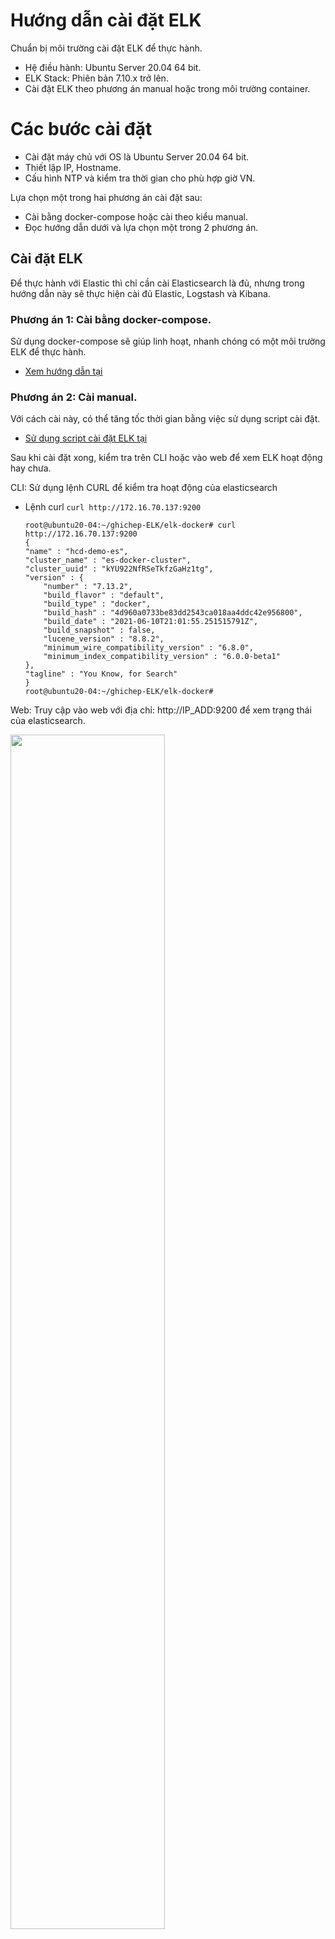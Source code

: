 # Hướng dẫn cài đặt ELK

Chuẩn bị môi trường cài đặt ELK để thực hành.
- Hệ điều hành: Ubuntu Server 20.04 64 bit.
- ELK Stack: Phiên bản 7.10.x trở lên.
- Cài đặt ELK theo phương án manual hoặc trong môi trường container.

# Các bước cài đặt 
- Cài đặt máy chủ với OS là Ubuntu Server 20.04 64 bit.
- Thiết lập IP, Hostname.
- Cấu hình NTP và kiểm tra thời gian cho phù hợp giờ VN.

Lựa chọn một trong hai phương án cài đặt sau:
- Cài bằng docker-compose hoặc cài theo kiểu manual.
- Đọc hướng dẫn dưới và lựa chọn một trong 2 phương án.

## Cài đặt ELK

Để thực hành với Elastic thì chỉ cần cài Elasticsearch là đủ, nhưng trong hướng dẫn này sẽ thực hiện cài đủ Elastic, Logstash và Kibana.

### Phương án 1: Cài bằng docker-compose.

Sử dụng docker-compose sẽ giúp linh hoạt, nhanh chóng có một môi trường ELK để thực hành.

- [Xem hướng dẫn tại](https://github.com/hocchudong/ghichep-ELK/tree/master/elk-docker)

### Phương án 2: Cài manual.

Với cách cài này, có thể tăng tốc thời gian bằng việc sử dụng script cài đặt.

- [Sử dụng script cài đặt ELK tại](https://github.com/hocchudong/ghichep-ELK/blob/master/scripts/readme.md)

Sau khi cài đặt xong, kiểm tra trên CLI hoặc vào web để xem ELK hoạt động hay chưa.

CLI: Sử dụng lệnh CURL để kiểm tra hoạt động của elasticsearch

- Lệnh curl `curl http://172.16.70.137:9200`
    ```
    root@ubuntu20-04:~/ghichep-ELK/elk-docker# curl http://172.16.70.137:9200
    {
    "name" : "hcd-demo-es",
    "cluster_name" : "es-docker-cluster",
    "cluster_uuid" : "kYU922NfRSeTkfzGaHz1tg",
    "version" : {
        "number" : "7.13.2",
        "build_flavor" : "default",
        "build_type" : "docker",
        "build_hash" : "4d960a0733be83dd2543ca018aa4ddc42e956800",
        "build_date" : "2021-06-10T21:01:55.251515791Z",
        "build_snapshot" : false,
        "lucene_version" : "8.8.2",
        "minimum_wire_compatibility_version" : "6.8.0",
        "minimum_index_compatibility_version" : "6.0.0-beta1"
    },
    "tagline" : "You Know, for Search"
    }
    root@ubuntu20-04:~/ghichep-ELK/elk-docker#
    ```

Web: Truy cập vào web với địa chỉ: http://IP_ADD:9200 để xem trạng thái của elasticsearch.

<img src="https://image.prntscr.com/image/m9fYZ77LT8msu1xXCPyNIQ.png" width="70%" height="70%">


### Nạp dữ liệu vào ELK.

Sau khi cài đặt xong ELK, thực hiện các thao tác dưới để nạp dữ liệu vào Elastic.

Trước tiên, cần khai báo mapping cho index. Việc này giống như chúng ta tạo các bảng trong SQL truyền thống. Tức là sẽ định nghĩa các dữ liệu sau này được nạp vào có kiểu là gì: kiểu số, kiểu chuỗi ...

-  Di chuyển về thư mục root
    ```
    sudo su

    cd /root
    ```

- Tạo file với tên là `shakes-mapping.json` tại thư mục `root`. Dùng vi hoặc nano để tạo file với nội dung dưới.
    ```
    {
        "mappings" : {
            "properties" : {
                "speaker" : {"type": "keyword" },
                "play_name" : {"type": "keyword" },
                "line_id" : { "type" : "integer" },
                "speech_number" : { "type" : "integer" }
            }
        }
    }
    ```

- Thực hiện sử dụng lệnh CURL để tạp mapping cho index có tên là `shakespeare` theo lệnh dưới.
    ```
    curl -H 'Content-Type: application/json' -XPUT 127.0.0.1:9200/shakespeare --data-binary @shakes-mapping.json
    ```

- Tải file chứa dữ liệu mẫu và import vào index `shakespeare` vừa tạo mapping ở trên.
    ```
    wget https://github.com/hocchudong/ghichep-ELK/raw/master/elk-hand-on-lab/files/shakespeare_7.0.json
    ```

- Thực hiện import dữ liệu vào index `shakespeare`
    ```
    curl -H 'Content-Type: application/json' -X POST 'localhost:9200/shakespeare/doc/_bulk?pretty' --data-binary  @shakespeare_7.0.json
    ```
Màn hình sẽ hiển thị quá trình import, chờ trong khoảng vài phút dữ liệu được import vào hết, ta sẽ kiểm tra trong giao diện hoặc dòng lệnh để xem dữ liệu đã hiển thị lên chưa.

Kiểm tra dữ liệu bằng dòng lệnh.

- Tiếp tục sử dụng lệnh curl, kiểm tra thông qua API của elastic xem dữ liệu đã được nạp hay chưa. Hãy copy đoạn lệnh dưới vào CLI và quan sát kết quả.
    ```
    curl -H 'Content-Type: application/json' -XGET '127.0.0.1:9200/shakespeare/_search?pretty' -d '
    {
    "query" : {
        "match_phrase" : {
            "text_entry" : "to be or not to be"
            }
        }
    }'
    ```

- Kết quả của lệnh trên như sau là ok.
    ```
    {
    "took" : 84,
    "timed_out" : false,
    "_shards" : {
        "total" : 1,
        "successful" : 1,
        "skipped" : 0,
        "failed" : 0
    },
    "hits" : {
        "total" : {
        "value" : 1,
        "relation" : "eq"
        },
        "max_score" : 13.889601,
        "hits" : [
        {
            "_index" : "shakespeare",
            "_type" : "doc",
            "_id" : "34229",
            "_score" : 13.889601,
            "_source" : {
            "type" : "line",
            "line_id" : 34230,
            "play_name" : "Hamlet",
            "speech_number" : 19,
            "line_number" : "3.1.64",
            "speaker" : "HAMLET",
            "text_entry" : "To be, or not to be: that is the question:"
            }
        }
        ]
    }
    }
    ```


Kiểm tra thông qua GUI của Kibana.

- Truy cập vào địa chỉ http://172.16.70.137:5601

- Chọn `Add data`
<p align="center">
<img src="./images/kibana1.png" width="50%" height="50%">
</p>

- Chọn biểu tượng Menu => `Stack Management`
<p align="center">
<img src="./images/kibana2.png" width="50%" height="50%">
</p>

- Chọn `Index Patterns`
<p align="center">
<img src="./images/kibana3.png" width="50%" height="50%">
</p>

- Chọn `Create Index pattern`
<img src="./images/kibana4.png" width="50%" height="50%">

- Nhập tên của index  là `shakespeare*` vào mục tên của index pattern.
<img src="./images/kibana5.png" width="50%" height="50%">

<img src="./images/kibana6.png" width="50%" height="50%">

<img src="./images/kibana7.png" width="50%" height="50%">

- Quay lại menu và chọn `Discover`
<img src="./images/kibana8.png" width="50%" height="50%">

- Dữ liệu được import sẽ hiển thị như hình dưới.
<img src="./images/kibana9.png" width="50%" height="50%">
